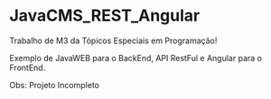 # JavaCMS_REST_Angular

Trabalho de M3 da Tópicos Especiais em Programação!

Exemplo de JavaWEB para o BackEnd, API RestFul e Angular para o FrontEnd.

Obs: Projeto Incompleto
